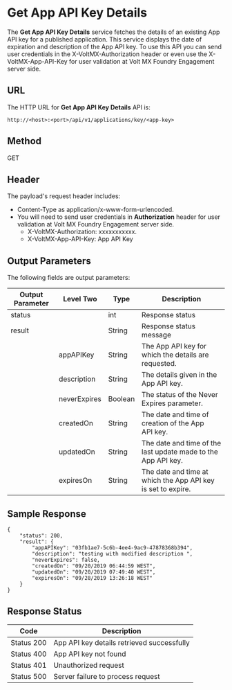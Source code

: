                             


Get App API Key Details
=======================

The **Get App API Key Details** service fetches the details of an existing App API key for a published application. This service displays the date of expiration and description of the App API key. To use this API you can send user credentials in the X-VoltMX-Authorization header or even use the X-VoltMX-App-API-Key for user validation at Volt MX Foundry Engagement server side.

URL
---

The HTTP URL for **Get App API Key Details** API is:

```
http://<host>:<port>/api/v1/applications/key/<app-key>
```

Method
------

GET

Header
------

The payload's request header includes:

*   Content-Type as application/x-www-form-urlencoded.
*   You will need to send user credentials in **Authorization** header for user validation at Volt MX Foundry Engagement server side.
    *   X-VoltMX-Authorization: xxxxxxxxxxx.
    *   X-VoltMX-App-API-Key: App API Key

Output Parameters
-----------------

The following fields are output parameters:

  
| Output Parameter | Level Two | Type | Description |
| --- | --- | --- | --- |
| status |   | int | Response status |
| result |   | String | Response status message |
|   | appAPIKey | String | The App API key for which the details are requested. |
|   | description | String | The details given in the App API key. |
|   | neverExpires | Boolean | The status of the Never Expires parameter. |
|   | createdOn | String | The date and time of creation of the App API key. |
|   | updatedOn | String | The date and time of the last update made to the App API key. |
|   | expiresOn | String | The date and time at which the App API key is set to expire. |

Sample Response
---------------

```
{
    "status": 200,
    "result": {
        "appAPIKey": "03fb1ae7-5c6b-4ee4-9ac9-47878368b394",
        "description": "testing with modified description ",
        "neverExpires": false,
        "createdOn": "09/20/2019 06:44:59 WEST",
        "updatedOn": "09/20/2019 07:49:40 WEST",
        "expiresOn": "09/28/2019 13:26:18 WEST"
    }
}
```

Response Status
---------------

  
| Code | Description |
| --- | --- |
| Status 200 | App API key details retrieved successfully |
| Status 400 | App API key not found |
| Status 401 | Unauthorized request |
| Status 500 | Server failure to process request |
